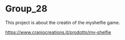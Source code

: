 # Group_28
This project is about the creatin of the myshelfie game.

https://www.craniocreations.it/prodotto/my-shelfie
